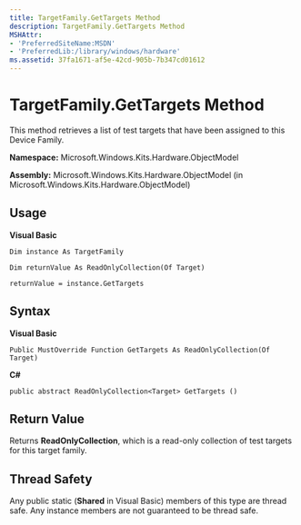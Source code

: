 ```yaml
---
title: TargetFamily.GetTargets Method
description: TargetFamily.GetTargets Method
MSHAttr:
- 'PreferredSiteName:MSDN'
- 'PreferredLib:/library/windows/hardware'
ms.assetid: 37fa1671-af5e-42cd-905b-7b347cd01612
---
```


# TargetFamily.GetTargets Method


This method retrieves a list of test targets that have been assigned to this Device Family.

**Namespace:** Microsoft.Windows.Kits.Hardware.ObjectModel

**Assembly:** Microsoft.Windows.Kits.Hardware.ObjectModel (in Microsoft.Windows.Kits.Hardware.ObjectModel)

## <span id="Usage"></span><span id="usage"></span><span id="USAGE"></span>Usage


**Visual Basic**

`Dim instance As TargetFamily`

`Dim returnValue As ReadOnlyCollection(Of Target)`

`returnValue = instance.GetTargets`

## <span id="Syntax"></span><span id="syntax"></span><span id="SYNTAX"></span>Syntax


**Visual Basic**

`Public MustOverride Function GetTargets As ReadOnlyCollection(Of Target)`

**C#**

`public abstract ReadOnlyCollection<Target> GetTargets ()`

## <span id="Return_Value"></span><span id="return_value"></span><span id="RETURN_VALUE"></span>Return Value


Returns **ReadOnlyCollection**, which is a read-only collection of test targets for this target family.

## <span id="Thread_Safety"></span><span id="thread_safety"></span><span id="THREAD_SAFETY"></span>Thread Safety


Any public static (**Shared** in Visual Basic) members of this type are thread safe. Any instance members are not guaranteed to be thread safe.

 

 






